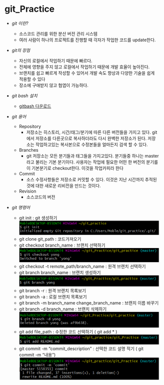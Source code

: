 # git_Practice

- <i>git 이란?</i>
    - 소스코드 관리를 위한 분산 버전 관리 시스템
    - 여러 사람이 하나의 프로젝트를 진행할 때 각자가 작업한 코드를 update한다.

- <i>git의 장점</i>
    - 자신의 로컬에서 작업하기 때문에 빠르다.
    - 전체에 영향을 주지 않고 로컬에서 작업하기 때문에 개발 효율이 높아진다.
    - 브랜치를 쉽고 빠르게 작성할 수 있어서 개발 속도 향상과 다양한 기술을 쉽게 적용할 수 있다
    - 장소에 구애받지 않고 협엽이 가능하다.

- <i>git bash 설치</i>
    - [gitbash 다운로드](https://gitforwindows.org/)

- <i>git 용어</i>
    - Repository
        - 저장소는 히스토리, 시간/태그/분기에 따른 다른 버전들을 가지고 있다. git에서 저장소를 다른곳으로 복사하더라도 다시 완벽한 저장소가 된다. 저장소는 작업하고있는 복사본으로 수정본들을 얼마든지 검색 할 수 있다.
    - Branches
        - git 저장소는 모든 분기들과 태그들을 가지고있다. 분기들중 하나는 master라고 불리는 기본 분기이다. 사용자는 작업에 필요한 어떤 한 버전의 분기를이 기본분기로 checkout한다. 이것을 작업카피라 한다
    - Commit
        - 소스 수정사항들은 저장소로 커밋할 수 있다. 이것은 지난 시간까지 추적된 것에 대한 새로운 리비전을 만드는 것이다. 
    - Revision
        - 소스코드의 버전 

- <i>git 명령어</i>
    - git init : git 생성하기
    ![git_init](img/git_init.PNG)
    - git clone git_path : 코드가져오기
    - git checkout branch_name : 브랜치 선택하기
    ![git_checkout](img/git_checkout.PNG)
    - git checkout -t remote_path/branch_name : 원격 브랜치 선택하기
    - git branch branch_name : 브랜치 생성하기
    ![git_branch](img/git_branch.PNG)
    - git branch -r : 원격 브랜치 목록보기
    - git branch -a : 로컬 브랜치 목록보기
    - git branch -m branch_name change_branch_name : 브랜치 이름 바꾸기
    - git branch -d branch_name : 브랜치 삭제하기
    ![git_branch_delete](img/git_branch_delete.PNG)
    - git add file_path : 수정한 코드 선택하기 ( git add * )
    ![git_add](img/git_add.PNG)
    - git commit -m “commit_description” : 선택한 코드 설명 적기 ( git commit -m “내용”)
    ![git_commit](img/git_commit.PNG)